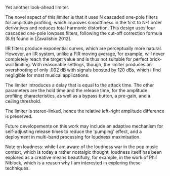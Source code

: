  Yet another look-ahead limiter. 

 The novel aspect of this limiter is that it
 uses N cascaded one-pole filters for amplitude profiling, which improves
 smoothness in the first to N-1 order derivatives and reduces total 
 harmonic distortion. This design uses four cascaded one-pole lowpass filters, 
 following the cut-off correction formula (8.9) found in [Zavalishin 2012].

 IIR filters produce exponential curves, which are perceptually more natural.
 However, an IIR system, unlike a FIR moving average, for example, will never
 completely reach the target value and is thus not suitable for perfect 
 brick-wall limiting. With reasonable settings, though, the limiter
 produces an overshooting of only .002 dB with signals boosted by 120 dBs,
 which I find negligible for most musical applications.

 The limiter introduces a delay that is equal to the attack time. The other
 parameters are the hold time and the release time, for the amplitude
 profiling characteristics, as well as a bypass button, a pre-gain, and a
 ceiling threshold.

 The limiter is stereo-linked, hence the relative left-right amplitude 
 difference is preserved.

 Future developements on this work may include an adaptive mechanism for
 self-adjusting release times to reduce the 'pumping' effect, and a deployment
 in multi-band processing for loudness maximisation.

 Note on loudness: while I am aware of the loudness war in the pop music
 context, which is today a rather nostalgic thought, loudness itself has been 
 explored as a creative means beautifully, for example, in the work of 
 Phil Niblock, which is a reason why I am interested in exploring these
 techniques.
